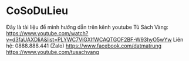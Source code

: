 # CoSoDuLieu
Đây là tài liệu để mình hướng dẫn trên kênh youtube Tủ Sách Vàng: 
https://www.youtube.com/watch?v=d3faUAXDIiA&list=PLYWC7VlGXIfWCAQTGOF2BF-W93hyO5wYw 
Liên hệ: 0888.888.441 (Zalo) 
https://www.facebook.com/datmatrung 
https://www.youtube.com/tusachvang
